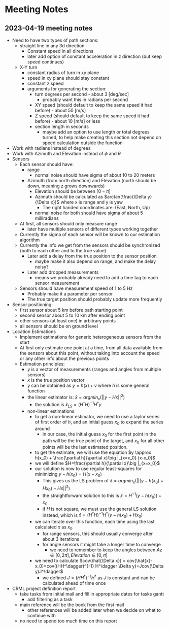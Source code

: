 # Meeting Notes

## 2023-04-19 meeting notes

- Need to have two types of path sections:
  - straight line in any 3d direction
    - Constant speed in all directions
    - later add option of constant acceleration in z direction (but keep speed continues)
  - X-Y turn
    - constant radius of turn in xy plane
    - speed in xy plane should stay constant
    - constant z speed
    - arguments for generating the section:
      - turn degrees per second - about 3 [deg/sec]
        - probably want this in radians per second
      - XY speed (should default to keep the same speed it had before) - about 50 [m/s]
      - Z speed (should default to keep the same speed it had before) - about 10 [m/s] or less
      - section length in seconds
        - maybe add an option to use length or total degrees turned, to help make creating this section not depend on speed calculation outside the function
- Work with radians instead of degrees
- Work with Azimuth and Elevation instead of $\phi$ and $\theta$
- Sensors
  - Each sensor should have:
    - range
      - normal noise should have sigma of about 10 to 20 meters
    - Azimuth (from north direction) and Elevation (north should be down, meaning z grows downwards)
      - Elevation should be between $[0-\pi]$
      - Azimuth should be calculated as $arctan(\frac{\Delta y}{\Delta x})$ where x is range and y is yaw
        - The right handed coordinates are: (East, North, Up)
      - normal noise for both should have sigma of about 5 milliradians
  - At first, all sensors should only measure range
    - later have multiple sensors of different types working together
  - Currently the sigma of each sensor will be known to our estimation algorithm
  - Currently the info we get from the sensors should be synchronized (both to each other and to the true value)
    - Later add a delay from the true position to the sensor position
      - maybe make it also depend on range, and make the delay noisy?
    - Later add dropped measurements
      - means we probably already need to add a time tag to each sensor measurement
  - Sensors should have measurement speed of 1 to 5 Hz
    - Probably make it a parameter per sensor
    - The true target position should probably update more frequently
- Sensor positioning:
  - first sensor about 5 km before path starting point
  - second sensor about 5 to 10 km after ending point
  - other sensors (at least one) in arbitrary points
  - all sensors should be on ground level
- Location Estimations
  - Implement estimations for generic heterogeneous sensors from the start
  - At first only estimate one point at a time, from all data available from the sensors about this point, without taking into account the speed or any other info about the previous points
  - Estimation principles:
    - $y$ is a vector of measurements (ranges and angles from multiple sensors)
    - $x$ is the true position vector
    - $y$ can be obtained as $y=h(x) + v$ where $h$ is some general function
    - the linear estimator is: $\hat{x} = {argmin}_x(||y-Hx||^2)$
      - the solution is $\hat{x}_{LS} = (H^\dagger H)^{-1} H^\dagger y$
    - non-linear estimations:
      - to get a non-linear estimator, we need to use a taylor series of first order of $h$, and an initial guess $x_0$ to expand the series around
        - in our case, the initial guess $x_0$ for the first point in the path will be the true point of the target, and $x_0$ for all other points will be the last estimated position.
      - to get the estimate, we will use the equation $y \approx h(x_0) + \frac{\partial h}{\partial x}\big |_{x=x_0} (x-x_0)$
      - we will define $H=\frac{\partial h}{\partial x}\big |_{x=x_0}$
      - our solution is now to use regular least-squares for minimizing $y-h(x_0)=H(x-x_0)$
        - This gives us the LS problem of $\hat{x}=argmin_x(||(y-h(x_0)+Hx_0)-Hx||^2)$
        - the straightforward solution to this is $\hat{x} = H^{-1}(y - h(x_0)) + x_0$
        - if $H$ is not square, we must use the general LS solution instead, which is $\hat{x}=(H^\dagger H)^{-1}H^\dagger (y-h(x_0)+Hx_0)$
      - we can iterate over this function, each time using the last calculated $x$ as $x_0$
        - for range sensors, this should usually converge after about 3 iterations
        - for angle sensors it might take a longer time to converge
          - we need to remember to keep the angles between $Az \in [0, 2 \pi], Elevation \in [0, \pi]$
      - we need to calculate $cov(\hat{\Delta x}) = cov(\hat{x}-x_0)=cov((HH^\dagger)^{-1} H^\dagger \Delta y)=Jcov(\Delta y)J^\dagger$
        - we defined $J = (HH^\dagger)^{-1} H^\dagger$ as $J$ is constant and can be calculated ahead of time once
- CRML project definition report
  - take tasks from initial mail and fill in appropriate dates for tasks gantt
    - add filtering as a task
  - main reference will be the book from the first mail
    - other references will be added later when we decide on what to continue with
  - no need to spend too much time on this report
